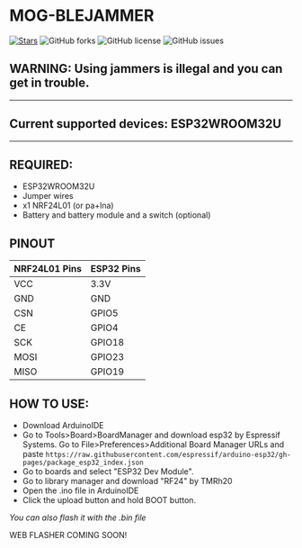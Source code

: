 # MOG-BLEJAMMER

[![Stars](https://img.shields.io/github/stars/MOG-Developing/MOG-BLEJAMMER.svg?style=flat&logo=github)](https://github.com/MOG-Developing/MOG-BLEJAMMER/stargazers) ![GitHub forks](https://img.shields.io/github/forks/MOG-Developing/MOG-BLEJAMMER?style=social) ![GitHub license](https://img.shields.io/github/license/MOG-Developing/MOG-BLEJAMMER) ![GitHub issues](https://img.shields.io/github/issues/MOG-Developing/MOG-BLEJAMMER)

## WARNING: Using jammers is illegal and you can get in trouble.

---

## Current supported devices: ESP32WROOM32U

---

## REQUIRED:
- ESP32WROOM32U
- Jumper wires
- x1 NRF24L01 (or pa+lna)
- Battery and battery module and a switch (optional)

## PINOUT

| NRF24L01 Pins | ESP32 Pins |
|--------------|-----------|
| VCC          | 3.3V      |
| GND          | GND       |
| CSN          | GPIO5     |
| CE           | GPIO4     |
| SCK          | GPIO18    |
| MOSI         | GPIO23    |
| MISO         | GPIO19    |

## HOW TO USE:

- Download ArduinoIDE
- Go to Tools>Board>BoardManager and download esp32 by Espressif Systems. Go to File>Preferences>Additional Board Manager URLs and paste ``https://raw.githubusercontent.com/espressif/arduino-esp32/gh-pages/package_esp32_index.json``
- Go to boards and select "ESP32 Dev Module".
- Go to library manager and download "RF24" by TMRh20
- Open the .ino file in ArduinoIDE 
- Click the upload button and hold BOOT button.

*You can also flash it with the .bin file*

WEB FLASHER COMING SOON!
